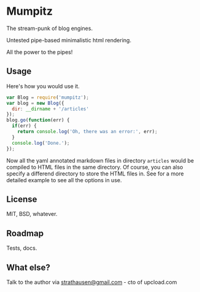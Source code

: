 # Mumpitz

The stream-punk of blog engines.

Untested pipe-based minimalistic html rendering.

All the power to the pipes!

## Usage

Here's how you would use it.

``` js
var Blog = require('mumpitz');
var blog = new Blog({
  dir: __dirname + '/articles'
});
blog.go(function(err) {
  if(err) {
    return console.log('Oh, there was an error:', err);
  }
  console.log('Done.');
});
```

Now all the yaml annotated markdown files in directory `articles` would be
compiled to HTML files in the same directory.  Of course, you can also
specify a differend directory to store the HTML files in.
See <a href="https://github.com/strathausen/blog"></a> for a more
detailed example to see all the options in use.

## License

MIT, BSD, whatever.

## Roadmap

Tests, docs.

## What else?

Talk to the author via strathausen@gmail.com - cto of upcload.com
